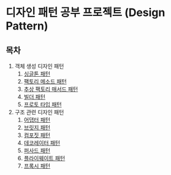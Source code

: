 # 디자인 패턴 공부 프로젝트 (Design Pattern)
## 목차
1. 객체 생성 디자인 패턴
   1. [싱글톤 패턴](https://github.com/hyeokjin-eun/design-pattern/tree/master/src/main/java/com/pattern/design/singleton)
   2. [팩토리 메소드 패턴](https://github.com/hyeokjin-eun/design-pattern/tree/master/src/main/java/com/pattern/design/factorymethod)
   3. [추상 팩토리 매서드 패턴](https://github.com/hyeokjin-eun/design-pattern/tree/master/src/main/java/com/pattern/design/abstractfactory)
   4. [빌더 패턴](https://github.com/hyeokjin-eun/design-pattern/tree/master/src/main/java/com/pattern/design/builder)
   5. [프로토 타입 패턴](https://github.com/hyeokjin-eun/design-pattern/tree/master/src/main/java/com/pattern/design/prototype)
2. 구조 관련 디자인 패턴
   1. [어댑터 패턴](https://github.com/hyeokjin-eun/design-pattern/tree/master/src/main/java/com/pattern/design/adapter)
   2. [브릿지 패턴](https://github.com/hyeokjin-eun/design-pattern/tree/master/src/main/java/com/pattern/design/bridge)
   3. [컴포짓 패턴](https://github.com/hyeokjin-eun/design-pattern/tree/master/src/main/java/com/pattern/design/composite)
   4. [데코레이터 패턴](https://github.com/hyeokjin-eun/design-pattern/tree/master/src/main/java/com/pattern/design/decorator)
   5. [퍼사드 패턴](https://github.com/hyeokjin-eun/design-pattern/tree/master/src/main/java/com/pattern/design/facade)
   6. [플라이웨이트 패턴](https://github.com/hyeokjin-eun/design-pattern/tree/master/src/main/java/com/pattern/design/flyweight)
   7. [프록시 패턴](https://github.com/hyeokjin-eun/design-pattern/tree/master/src/main/java/com/pattern/design/proxy)